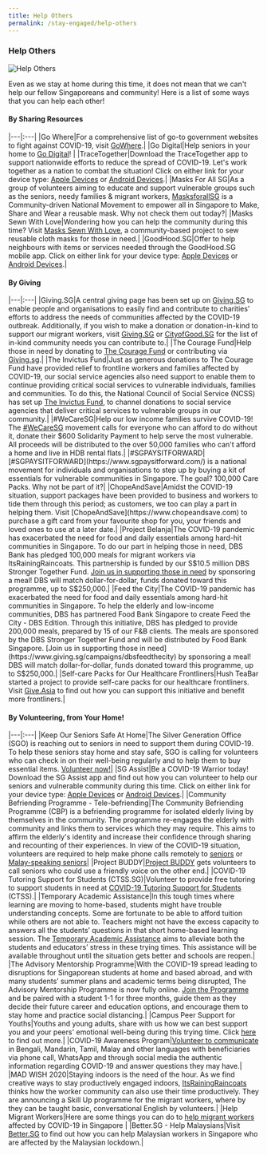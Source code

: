 ```yaml
---
title: Help Others
permalink: /stay-engaged/help-others
---
```


### Help Others

![Help Others](/images/Giving.jpg)

Even as we stay at home during this time, it does not mean that we can't help our fellow Singaporeans and community! Here is a list of some ways that you can help each other!

#### By Sharing Resources

|---|:---|
|Go Where|For a comprehensive list of go-to government websites to fight against COVID-19, visit [GoWhere](https://www.gowhere.gov.sg/).|
|Go Digital|Help seniors in your home to [Go Digital](https://www.imsilver.imda.gov.sg )! |
|TraceTogether|Download the TraceTogether app to support nationwide efforts to reduce the spread of COVID-19. Let's work together as a nation to combat the situation! Click on either link for your device type: [Apple Devices](https://apps.apple.com/sg/app/tracetogether/id1498276074) or [Android Devices](https://play.google.com/store/apps/details?id=sg.gov.tech.bluetrace&hl=en).|
|Masks For All SG|As a group of volunteers aiming to educate and support vulnerable groups such as the seniors, needy families & migrant workers, [MasksforallSG](https://www.facebook.com/MasksforallSG) is a Community-driven National Movement to empower all in Singapore to Make, Share and Wear a reusable mask. Why not check them out today?|
|Masks Sewn With Love|Wondering how you can help the community during this time? Visit [Masks Sewn With Love](https://www.facebook.com/groups/MasksSewnWithLove/?ref=share), a community-based project to sew reusable cloth masks for those in need.|
|GoodHood.SG|Offer to help neighbours with items or services needed through the GoodHood.SG mobile app. Click on either link for your device type: [Apple Devices](https://apps.apple.com/sg/app/goodhood-sg-neighbourhood-app/id1494686562) or [Android Devices](https://play.google.com/store/apps/details?id=sg.goodhood.app&hl=en).|

#### By Giving

|---|:---|
|Giving.SG|A central giving page has been set up on [Giving.SG](https://www.giving.sg/sgunited) to enable people and organisations to easily find and contribute to charities’ efforts to address the needs of communities affected by the COVID-19 outbreak. Additionally, if you wish to make a donation or donation-in-kind to support our migrant workers, visit [Giving.SG](https://www.giving.sg/search?q=migrant%20workers%20center) or [CityofGood.SG](https://cityofgood.sg/sgunited/) for the list of in-kind community needs you can contribute to.|
|The Courage Fund|Help those in need by donating to [The Courage Fund](www.comchest.sg/TheCouragefund) or contributing via [Giving.sg](https://www.giving.sg/community-chest/thecouragefund).|
|The Invictus Fund|Just as generous donations to The Courage Fund have provided relief to frontline workers and families affected by COVID-19, our social service agencies also need support to enable them to continue providing critical social services to vulnerable individuals, families and communities. To do this, the National Council of Social Service (NCSS) has set up [The Invictus Fund](https://www.giving.sg/community-chest/TheInvictusFund), to channel donations to social service agencies that deliver critical services to vulnerable groups in our community.|
|#WeCareSG|Help our low income families survive COVID-19! The [#WeCareSG](https://www.giving.sg/south-central-community-family-service-centre-limited/we-care-sg) movement calls for everyone who can afford to do without it, donate their $600 Solidarity Payment to help serve the most vulnerable. All proceeds will be distributed to the over 50,000 families who can't afford a home and live in HDB rental flats.|
|#SGPAYSITFORWARD|[#SGPAYSITFORWARD](https://www.sgpaysitforward.com/) is a national movement for individuals and organisations to step up by buying a kit of essentials for vulnerable communities in Singapore. The goal? 100,000 Care Packs. Why not be part of it?|
|ChopeAndSave|Amidst the COVID-19 situation, support packages have been provided to business and workers to tide them through this period; as customers, we too can play a part in helping them. Visit [ChopeAndSave](https://www.chopeandsave.com) to purchase a gift card from your favourite shop for you, your friends and loved ones to use at a later date.|
|Project Belanja|The COVID-19 pandemic has exacerbated the need for food and daily essentials among hard-hit communities in Singapore. To do our part in helping those in need, DBS Bank has pledged 100,000 meals for migrant workers via ItsRainingRaincoats. This partnership is funded by our S$10.5 million DBS Stronger Together Fund. [Join us in supporting those in need](https://www.giving.sg/campaigns/dbsprojectbelanja) by sponsoring a meal! DBS will match dollar-for-dollar, funds donated toward this programme, up to S$250,000.|
|Feed the City|The COVID-19 pandemic has exacerbated the need for food and daily essentials among hard-hit communities in Singapore. To help the elderly and low-income communities, DBS has partnered Food Bank Singapore to create Feed the City - DBS Edition. Through this initiative, DBS has pledged to provide 200,000 meals, prepared by 15 of our F&B clients. The meals are sponsored by the DBS Stronger Together Fund and will be distributed by Food Bank Singapore. [Join us in supporting those in need](https://www.giving.sg/campaigns/dbsfeedthecity) by sponsoring a meal! DBS will match dollar-for-dollar, funds donated toward this programme, up to S$250,000.|
|Self-care Packs for Our Healthcare Frontliners|Hush TeaBar started a project to provide self-care packs for our healthcare frontliners. Visit [Give.Asia](https://give.asia/campaign/sgunited#/) to find out how you can support this initiative and benefit more frontliners.|

#### By Volunteering, from Your Home!

|---|:---|
|Keep Our Seniors Safe At Home|The Silver Generation Office (SGO) is reaching out to seniors in need to support them during COVID-19. To help these seniors stay home and stay safe, SGO is calling for volunteers who can check in on their well-being regularly and to help them to buy essential items. [Volunteer now!](https://www.volunteer.sg/agency/opportunity/details?id=5e7fe522-477d-ea11-a9e4-b23905f5d176&load=yes)|
|SG Assist|Be a COVID-19 Warrior today! Download the SG Assist app and find out how you can volunteer to help our seniors and vulnerable community during this time. Click on either link for your device type: [Apple Devices](https://apps.apple.com/sg/app/sgassist/id1486291146) or [Android Devices](https://play.google.com/store/apps/details?id=com.sgassist&hl=en_SG&fbclid=IwAR0OYG0Jen5-YZOCTL_wUYGNvi-C2gmZ_0F93FML-z_L_46FXQffDLz6hj0).|
|Community Befriending Programme - Tele-befriending|The Community Befriending Programme (CBP) is a befriending programme for isolated elderly living by themselves in the community. The programme re-engages the elderly with community and links them to services which they may require. This aims to affirm the elderly's identity and increase their confidence through sharing and recounting of their experiences. In view of the COVID-19 situation, volunteers are required to help make phone calls remotely to [seniors](https://www.giving.sg/volunteer-event?event_activity_id=37342305) or [Malay-speaking seniors](https://www.giving.sg/volunteer-event?event_activity_id=35591564)|
|Project BUDDY|[Project BUDDY](https://tinyurl.com/projectBuddy-volunteer) gets volunteers to call seniors who could use a friendly voice on the other end.|
|COVID-19 Tutoring Support for Students (CTSS.SG)|Volunteer to provide free tutoring to support students in need at [COVID-19 Tutoring Support for Students](https://www.covidtutoringsupport.weebly.com) (CTSS).|
|Temporary Academic Assistance|In this tough times where learning are moving to home-based, students might have trouble understanding concepts. Some are fortunate to be able to afford tuition while others are not able to. Teachers might not have the excess capacity to answers all the students’ questions in that short home-based learning session. The [Temporary Academic Assistance](https://tinyurl.com/TAAForm) aims to alleviate both the students and educators’ stress in these trying times. This assistance will be available throughout until the situation gets better and schools are reopen.|
|The Advisory Mentorship Programme|With the COVID-19 spread leading to disruptions for Singaporean students at home and based abroad, and with many students’ summer plans and academic terms being disrupted, The Advisory Mentorship Programme is now fully online. [Join the Programme](https://www.advisory.sg/working-professionals/) and be paired with a student 1-1 for three months, guide them as they decide their future career and education options, and encourage them to stay home and practice social distancing.|
|Campus Peer Support for Youths|Youths and young adults, share with us how we can best support you and your peers' emotional well-being during this trying time. Click [here](/media/PSY.jpg/) to find out more.|
|COVID-19 Awareness Program|[Volunteer to communicate](https://www.giving.sg/volunteer-event?event_activity_id=36732249) in Bengali, Mandarin, Tamil, Malay and other languages with beneficiaries via phone call, WhatsApp and through social media the authentic information regarding COVID-19 and answer questions they may have.|
|MAD WISH 2020|Staying indoors is the need of the hour. As we find creative ways to stay productively engaged indoors, [ItsRainingRaincoats](https://sites.google.com/view/madwish2020/home) thinks how the worker community can also use their time productively. They are announcing a Skill Up programme for the migrant workers, where by they can be taught basic, conversational English by volunteers.|
|Help Migrant Workers|Here are some things you can do to [help migrant workers](https://www.youth.sg/Peek-Show/2020/4/What-you-can-do-to-help-migrant-workers-affected-by-COVID-19-in-Singapore) affected by COVID-19 in Singapore |
|Better.SG - Help Malaysians|Visit [Better.SG](https://better.sg/helpmalaysians/) to find out how you can help Malaysian workers in Singapore who are affected by the Malaysian lockdown.|
